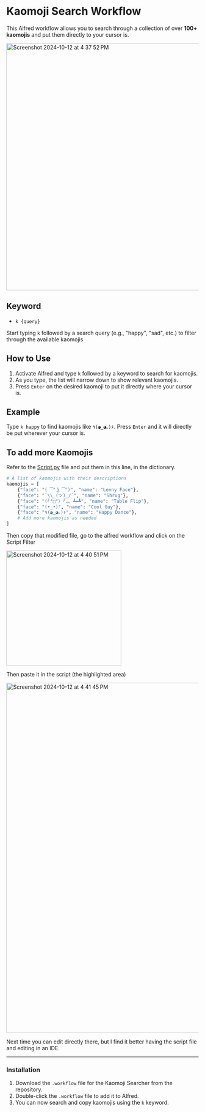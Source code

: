 # Kaomoji Search Workflow

This Alfred workflow allows you to search through a collection of over **100+ kaomojis** and put them directly to your cursor is.

<img width="646" alt="Screenshot 2024-10-12 at 4 37 52 PM" src="https://github.com/user-attachments/assets/0cc05cf3-57eb-400b-b92a-2d8ba87dc457">

## Keyword

- `k {query}`

Start typing `k` followed by a search query (e.g., "happy", "sad", etc.) to filter through the available kaomojis

## How to Use

1. Activate Alfred and type `k` followed by a keyword to search for kaomojis.
2. As you type, the list will narrow down to show relevant kaomojis.
3. Press `Enter` on the desired kaomoji to put it directly where your cursor is.

## Example

Type `k happy` to find kaomojis like `٩(◕‿◕｡)۶`. Press `Enter` and it will directly be put wherever your cursor is.

## To add more Kaomojis

Refer to the [Script.py](https://github.com/jjdiazo1/AlfredWorkflows/blob/290509c9cad6b6e46d658427a50f276889e060ac/Kaomoji/Script.py) file and put them in this line, in the dictionary. 

```python
# A list of kaomojis with their descriptions
kaomojis = [
    {"face": "( ͡° ͜ʖ ͡°)", "name": "Lenny Face"},
    {"face": "¯\\_(ツ)_/¯", "name": "Shrug"},
    {"face": "(╯°□°）╯︵ ┻━┻", "name": "Table Flip"},
    {"face": "(•_•)", "name": "Cool Guy"},
    {"face": "٩(◕‿◕｡)۶", "name": "Happy Dance"},
    # Add more kaomojis as needed
]
```

Then copy that modified file, go to the alfred workflow and click on the Script Filter

<img width="301" alt="Screenshot 2024-10-12 at 4 40 51 PM" src="https://github.com/user-attachments/assets/23de9b04-a886-4995-b222-681a2efb78b4">

Then paste it in the script (the highlighted area)

<img width="916" alt="Screenshot 2024-10-12 at 4 41 45 PM" src="https://github.com/user-attachments/assets/3110ba02-e47a-46d6-83af-301c0103ba6b">

Next time you can edit directly there, but I find it better having the script file and editing in an IDE.

---

### Installation

1. Download the `.workflow` file for the Kaomoji Searcher from the repository.
2. Double-click the `.workflow` file to add it to Alfred.
3. You can now search and copy kaomojis using the `k` keyword.
